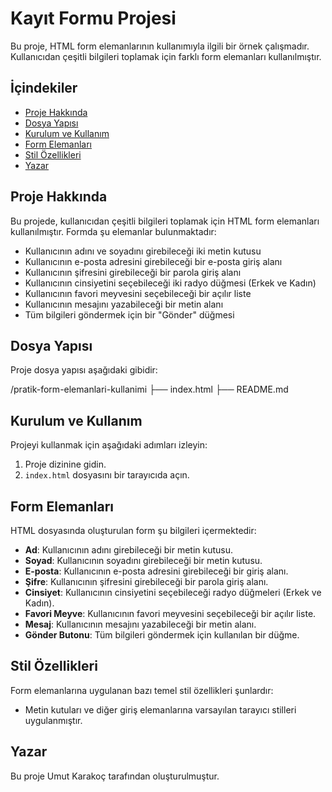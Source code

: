 # Kayıt Formu Projesi

Bu proje, HTML form elemanlarının kullanımıyla ilgili bir örnek çalışmadır. Kullanıcıdan çeşitli bilgileri toplamak için farklı form elemanları kullanılmıştır.

## İçindekiler
- [Proje Hakkında](#proje-hakkında)
- [Dosya Yapısı](#dosya-yapısı)
- [Kurulum ve Kullanım](#kurulum-ve-kullanım)
- [Form Elemanları](#form-elemanları)
- [Stil Özellikleri](#stil-özellikleri)
- [Yazar](#yazar)

## Proje Hakkında

Bu projede, kullanıcıdan çeşitli bilgileri toplamak için HTML form elemanları kullanılmıştır. Formda şu elemanlar bulunmaktadır:
- Kullanıcının adını ve soyadını girebileceği iki metin kutusu
- Kullanıcının e-posta adresini girebileceği bir e-posta giriş alanı
- Kullanıcının şifresini girebileceği bir parola giriş alanı
- Kullanıcının cinsiyetini seçebileceği iki radyo düğmesi (Erkek ve Kadın)
- Kullanıcının favori meyvesini seçebileceği bir açılır liste
- Kullanıcının mesajını yazabileceği bir metin alanı
- Tüm bilgileri göndermek için bir "Gönder" düğmesi

## Dosya Yapısı

Proje dosya yapısı aşağıdaki gibidir:

/pratik-form-elemanlari-kullanimi
├── index.html
├── README.md

## Kurulum ve Kullanım

Projeyi kullanmak için aşağıdaki adımları izleyin:

1. Proje dizinine gidin.
2. `index.html` dosyasını bir tarayıcıda açın.

## Form Elemanları

HTML dosyasında oluşturulan form şu bilgileri içermektedir:

- **Ad**: Kullanıcının adını girebileceği bir metin kutusu.
- **Soyad**: Kullanıcının soyadını girebileceği bir metin kutusu.
- **E-posta**: Kullanıcının e-posta adresini girebileceği bir giriş alanı.
- **Şifre**: Kullanıcının şifresini girebileceği bir parola giriş alanı.
- **Cinsiyet**: Kullanıcının cinsiyetini seçebileceği radyo düğmeleri (Erkek ve Kadın).
- **Favori Meyve**: Kullanıcının favori meyvesini seçebileceği bir açılır liste.
- **Mesaj**: Kullanıcının mesajını yazabileceği bir metin alanı.
- **Gönder Butonu**: Tüm bilgileri göndermek için kullanılan bir düğme.

## Stil Özellikleri

Form elemanlarına uygulanan bazı temel stil özellikleri şunlardır:

- Metin kutuları ve diğer giriş elemanlarına varsayılan tarayıcı stilleri uygulanmıştır.

## Yazar

Bu proje Umut Karakoç tarafından oluşturulmuştur.


